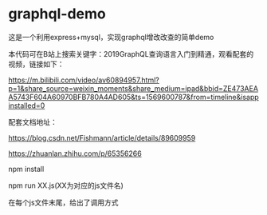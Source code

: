 # graphql-demo
这是一个利用express+mysql，实现graphql增改改查的简单demo

本代码可在B站上搜索关键字：2019GraphQL查询语言入门到精通，观看配套的视频，链接如下：

https://m.bilibili.com/video/av60894957.html?p=1&share_source=weixin_moments&share_medium=ipad&bbid=ZE473AEAA5743F604A60970BFB780A4AD605&ts=1569600787&from=timeline&isappinstalled=0


配套文档地址：

https://blog.csdn.net/Fishmann/article/details/89609959

https://zhuanlan.zhihu.com/p/65356266


npm install 

npm run XX.js(XX为对应的js文件名)

在每个js文件末尾，给出了调用方式
